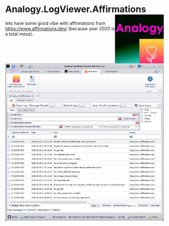 # Analogy.LogViewer.Affirmations   <img src="./Assets/AnalogyAffirmations.png" align="right" width="155px" height="155px">
lets have some good vibe with affirmations from https://www.affirmations.dev/ (because year 2020 is a total mess)..

![Example](Assets/Screenshot.jpg)
